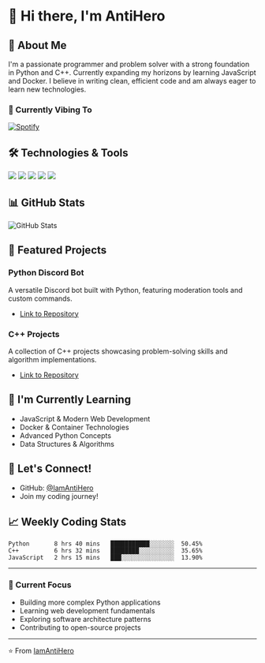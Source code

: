 # 👋 Hi there, I'm AntiHero

## 🚀 About Me
I'm a passionate programmer and problem solver with a strong foundation in Python and C++. Currently expanding my horizons by learning JavaScript and Docker. I believe in writing clean, efficient code and am always eager to learn new technologies.


### 🎵 Currently Vibing To
[![Spotify](https://spotify-recently-played-readme.vercel.app/api?user=whtevrusr)](https://open.spotify.com/track/2HF9ZpV8bdc4qFBAP5VVsJ)


## 🛠️ Technologies & Tools
![](https://img.shields.io/badge/Code-Python-informational?style=flat&color=informational)
![](https://img.shields.io/badge/Code-C++-informational?style=flat&color=informational)
![](https://img.shields.io/badge/Code-JavaScript-informational?style=flat&color=informational)
![](https://img.shields.io/badge/Tools-Docker-informational?style=flat&color=informational)
![](https://img.shields.io/badge/Editor-VS_Code-informational?style=flat&color=informational)

## 📊 GitHub Stats
![GitHub Stats](https://github-readme-stats.vercel.app/api?username=IamAntiHero&show_icons=true&theme=dark)

## 🌟 Featured Projects
### Python Discord Bot
A versatile Discord bot built with Python, featuring moderation tools and custom commands.
- [Link to Repository](https://github.com/IamAntiHero/SparkBrainBot)

### C++ Projects
A collection of C++ projects showcasing problem-solving skills and algorithm implementations.
- [Link to Repository](https://github.com/IamAntiHero/CppProjects)

## 🌱 I'm Currently Learning
- JavaScript & Modern Web Development
- Docker & Container Technologies
- Advanced Python Concepts
- Data Structures & Algorithms

## 💬 Let's Connect!
- GitHub: [@IamAntiHero](https://github.com/IamAntiHero)
- Join my coding journey!

## 📈 Weekly Coding Stats
```text
Python       8 hrs 40 mins   ███████████░░░░░░░  50.45%
C++          6 hrs 32 mins   ████████░░░░░░░░░░  35.65%
JavaScript   2 hrs 15 mins   ███░░░░░░░░░░░░░░░  13.90%
```

---

### 🎯 Current Focus
- Building more complex Python applications
- Learning web development fundamentals
- Exploring software architecture patterns
- Contributing to open-source projects

---

⭐️ From [IamAntiHero](https://github.com/IamAntiHero)
